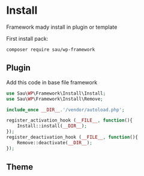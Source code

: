 # Install
Framework mady install in plugin or template

First install pack:
```
composer require sau/wp-framework
``` 
 
## Plugin
Add this code in base file framework
```php
use Sau\WP\Framework\Install\Install;
use Sau\WP\Framework\Install\Remove;

include_once __DIR__.'/vendor/autoload.php';

register_activation_hook (__FILE__, function(){
    Install::install(__DIR__);
});
register_deactivation_hook (__FILE__, function(){
    Remove::deactivate(__DIR__);
});
```

## Theme
